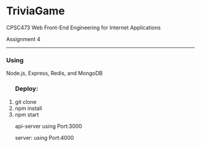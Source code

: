 # TriviaGame
<p>CPSC473 Web Front-End Engineering for Internet Applications</p>
<p>Assignment 4</p> 
<hr>
<h3>Using</h3>
Node.js, Express, Redis, and MongoDB

<ol>
 <h3>Deploy:</h3>

<li>git clone</li>
<li> npm install</li>
<li>npm start</li>
<p>api-server using Port:3000</p>
<p>server: using Port:4000</p>
